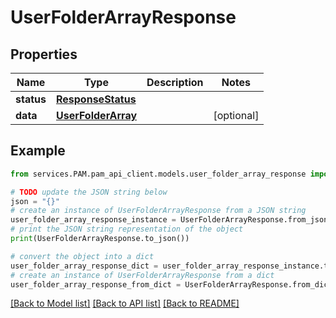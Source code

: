 # UserFolderArrayResponse


## Properties

Name | Type | Description | Notes
------------ | ------------- | ------------- | -------------
**status** | [**ResponseStatus**](ResponseStatus.md) |  | 
**data** | [**UserFolderArray**](UserFolderArray.md) |  | [optional] 

## Example

```python
from services.PAM.pam_api_client.models.user_folder_array_response import UserFolderArrayResponse

# TODO update the JSON string below
json = "{}"
# create an instance of UserFolderArrayResponse from a JSON string
user_folder_array_response_instance = UserFolderArrayResponse.from_json(json)
# print the JSON string representation of the object
print(UserFolderArrayResponse.to_json())

# convert the object into a dict
user_folder_array_response_dict = user_folder_array_response_instance.to_dict()
# create an instance of UserFolderArrayResponse from a dict
user_folder_array_response_from_dict = UserFolderArrayResponse.from_dict(user_folder_array_response_dict)
```
[[Back to Model list]](../README.md#documentation-for-models) [[Back to API list]](../README.md#documentation-for-api-endpoints) [[Back to README]](../README.md)


